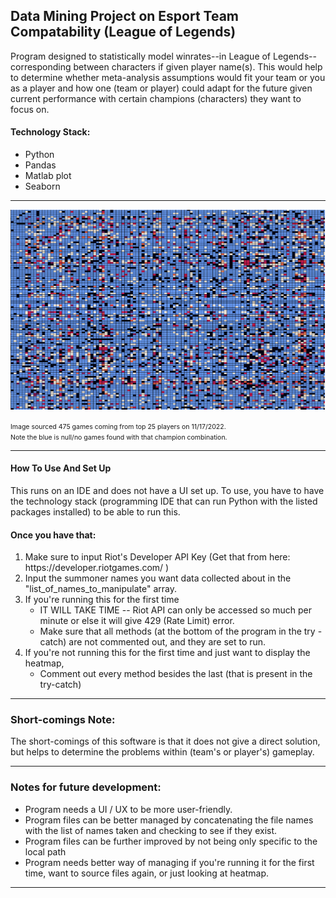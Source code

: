 <h2> Data Mining Project on Esport Team Compatability (League of Legends) </h2>
<div>
    <section name="summary">
      <p>
        Program designed to statistically model winrates--in League of Legends--corresponding between characters 
        if given player name(s). This would help to determine whether meta-analysis assumptions would fit your 
        team or you as a player and how one (team or player) could adapt for the future given current performance 
        with certain champions (characters) they want to focus on. 
      </p>
      <h4> Technology Stack: </h4>
        <ul> 
          <li> Python </li>
          <li> Pandas </li>
          <li> Matlab plot </li>
          <li> Seaborn </li> 
        <ul> 
    </section>
    <hr>
    <img src="HeatmapExample01.png" alt="Heatmap Image Example" title="Heatmap Example">
    <p> <span style="font-size:0.75em"> Image sourced 475 games coming from top 25 players on 11/17/2022. 
    <br> Note the blue is null/no games found with that champion combination. 
    <span> </p> 
    <hr>
    <section name="how-to-use">
      <h4> How To Use And Set Up </h4> 
      <p>
        This runs on an IDE and does not have a UI set up. To use, you have to have the technology stack
       (programming IDE that can run Python with the listed packages installed) to be able to run this. 
        <br>
      <h4> Once you have that: </h4>
      </p> 
      <ol> 
        <li> Make sure to input Riot's Developer API Key (Get that from here: https://developer.riotgames.com/ )
        <li> Input the summoner names you want data collected about in the "list_of_names_to_manipulate" array. 
        <li> If you're running this for the first time 
          <ul>
             <li> IT WILL TAKE TIME -- Riot API can only be accessed so much per minute or else it will give 429 (Rate Limit) error.
             <li> Make sure that all methods (at the bottom of the program in the try - catch) are not commented out, and they are set to run. 
          </ul>
         <li> If you're not running this for the first time and just want to display the heatmap, 
           <ul>
             <li> Comment out every method besides the last (that is present in the try-catch) 
          </ul>
      <ol>
    </section>
    <hr>
      <section name="short-comings">
        <h3> Short-comings Note: </h3>
        <p>
          The short-comings of this software is that it does not give a direct solution, but helps to determine
          the problems within (team's or player's) gameplay. 
        </p>
    </section>
    <hr>
      <section name="notes"> 
        <h3> Notes for future development: </h3>
         <ul>
           <li> Program needs a UI / UX to be more user-friendly. </li>
           <li> Program files can be better managed by concatenating the file names with the list of names taken and checking to see if they exist. </li>
           <li> Program files can be further improved by not being only specific to the local path </li> 
           <li> Program needs better way of managing if you're running it for the first time, want to source files again, or just looking at heatmap.
         </ul>
      </section>
    <hr>
<div> 
